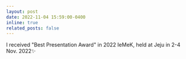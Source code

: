 ```yaml
---
layout: post
date: 2022-11-04 15:59:00-0400
inline: true
related_posts: false
---
```

I received "Best Presentation Award" in 2022 IeMeK, held at Jeju in 2-4 Nov. 2022:sparkles:


